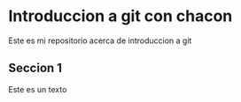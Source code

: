 # Introduccion a git con chacon
Este es mi repositorio acerca de introduccion a git

## Seccion 1
Este es un texto 
